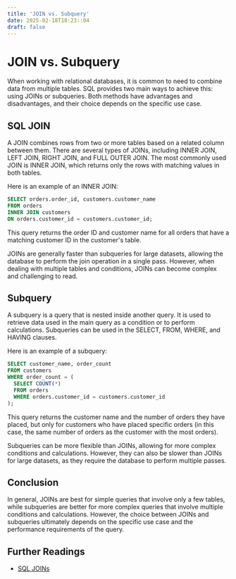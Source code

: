 ```yaml
---
title: 'JOIN vs. Subquery'
date: 2025-02-18T18:23::04
draft: false
---
```


# JOIN vs. Subquery

When working with relational databases, it is common to need to combine data from multiple tables. SQL provides two main ways to achieve this: using JOINs or subqueries. Both methods have advantages and disadvantages, and their choice depends on the specific use case.

## SQL JOIN

A JOIN combines rows from two or more tables based on a related column between them. There are several types of JOINs, including INNER JOIN, LEFT JOIN, RIGHT JOIN, and FULL OUTER JOIN. The most commonly used JOIN is INNER JOIN, which returns only the rows with matching values in both tables.

Here is an example of an INNER JOIN:

```sql
SELECT orders.order_id, customers.customer_name
FROM orders
INNER JOIN customers
ON orders.customer_id = customers.customer_id;
```

This query returns the order ID and customer name for all orders that have a matching customer ID in the customer's table.

JOINs are generally faster than subqueries for large datasets, allowing the database to perform the join operation in a single pass. However, when dealing with multiple tables and conditions, JOINs can become complex and challenging to read.

## Subquery

A subquery is a query that is nested inside another query. It is used to retrieve data used in the main query as a condition or to perform calculations. Subqueries can be used in the SELECT, FROM, WHERE, and HAVING clauses.

Here is an example of a subquery:

```sql
SELECT customer_name, order_count
FROM customers
WHERE order_count = (
  SELECT COUNT(*)
  FROM orders
  WHERE orders.customer_id = customers.customer_id
);
```

This query returns the customer name and the number of orders they have placed, but only for customers who have placed specific orders (in this case, the same number of orders as the customer with the most orders).

Subqueries can be more flexible than JOINs, allowing for more complex conditions and calculations. However, they can also be slower than JOINs for large datasets, as they require the database to perform multiple passes.

## Conclusion

In general, JOINs are best for simple queries that involve only a few tables, while subqueries are better for more complex queries that involve multiple conditions and calculations. However, the choice between JOINs and subqueries ultimately depends on the specific use case and the performance requirements of the query.

## Further Readings

- [SQL JOINs](https://www.w3schools.com/sql/sql_join.asp)
